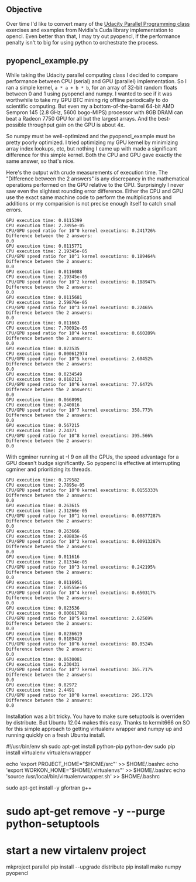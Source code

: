 Objective
---------

Over time I'd like to convert many of the [Udacity Parallel Programming class](https://www.udacity.com/course/cs344) exercises and examples from Nvidia's Cuda library implementation to opencl. Even better than that, I may try out pyopencl, if the performance penalty isn't to big for using python to orchestrate the process.

pyopencl_example.py
-------------------

While taking the Udacity parallel computing class I decided to compare performance between CPU (serial) and GPU (parallel) implementation. So I ran a simple kernel, `a * a + b * b`, for an array of 32-bit random floats between 0 and 1 using pyopencl and numpy. I wanted to see if it was worthwhile to take my GPU BTC mining rig offline periodically to do scientific computing. But even my a bottom-of-the-barrel 64-bit AMD Sempron 145 (2.8 GHz, 5600 bogo-MIPS) processor with 8GB DRAM can beat a Radeon 7750 GPU for all but the largest arrays. And the best-possible throughput gain on the GPU is about 4x.

So numpy must be well-optimized and the pyopencl_example must be pretty poorly optimized. I tried optimizing my GPU kernel by minimizing array index lookups, etc, but nothing I came up with made a significant difference for this simple kernel. Both the CPU and GPU gave exactly the same answer, so that's nice.

Here's the output with crude measurements of execution time. The "Difference between the 2 answers" is any discrepancy in the mathematical operations performed on the GPU relative to the CPU. Surprisingly I never saw even the slightest rounding error difference. Either the CPU and GPU use the exact same machine code to perform the multiplications and additions or my comparision is not precise enough itself to catch small errors.


```
GPU execution time: 0.0115399
CPU execution time: 2.7895e-05
CPU/GPU speed ratio for 10^0 kernel executions: 0.241726% 
Difference between the 2 answers:
0.0
GPU execution time: 0.0115771
CPU execution time: 2.19345e-05
CPU/GPU speed ratio for 10^1 kernel executions: 0.189464% 
Difference between the 2 answers:
0.0
GPU execution time: 0.0116088
CPU execution time: 2.19345e-05
CPU/GPU speed ratio for 10^2 kernel executions: 0.188947% 
Difference between the 2 answers:
0.0
GPU execution time: 0.0115681
CPU execution time: 2.59876e-05
CPU/GPU speed ratio for 10^3 kernel executions: 0.22465% 
Difference between the 2 answers:
0.0
GPU execution time: 0.011663
CPU execution time: 7.70092e-05
CPU/GPU speed ratio for 10^4 kernel executions: 0.660289% 
Difference between the 2 answers:
0.0
GPU execution time: 0.023535
CPU execution time: 0.000612974
CPU/GPU speed ratio for 10^5 kernel executions: 2.60452% 
Difference between the 2 answers:
0.0
GPU execution time: 0.0234549
CPU execution time: 0.0182121
CPU/GPU speed ratio for 10^6 kernel executions: 77.6472% 
Difference between the 2 answers:
0.0
GPU execution time: 0.0668991
CPU execution time: 0.240016
CPU/GPU speed ratio for 10^7 kernel executions: 358.773% 
Difference between the 2 answers:
0.0
GPU execution time: 0.567215
CPU execution time: 2.24371
CPU/GPU speed ratio for 10^8 kernel executions: 395.566% 
Difference between the 2 answers:
0.0
```


With cgminer running at -I 9 on all the GPUs, the speed advantage for a GPU doesn't budge significantly.  So pyopencl is effective at interrupting cgminer and prioritizing its threads.



```
GPU execution time: 0.179582
CPU execution time: 2.7895e-05
CPU/GPU speed ratio for 10^0 kernel executions: 0.0155333% 
Difference between the 2 answers:
0.0
GPU execution time: 0.263615
CPU execution time: 2.31266e-05
CPU/GPU speed ratio for 10^1 kernel executions: 0.00877287% 
Difference between the 2 answers:
0.0
GPU execution time: 0.263666
CPU execution time: 2.40803e-05
CPU/GPU speed ratio for 10^2 kernel executions: 0.00913287% 
Difference between the 2 answers:
0.0
GPU execution time: 0.011616
CPU execution time: 2.81334e-05
CPU/GPU speed ratio for 10^3 kernel executions: 0.242195% 
Difference between the 2 answers:
0.0
GPU execution time: 0.0116951
CPU execution time: 7.60555e-05
CPU/GPU speed ratio for 10^4 kernel executions: 0.650317% 
Difference between the 2 answers:
0.0
GPU execution time: 0.023536
CPU execution time: 0.000617981
CPU/GPU speed ratio for 10^5 kernel executions: 2.62569% 
Difference between the 2 answers:
0.0
GPU execution time: 0.0236619
CPU execution time: 0.0189419
CPU/GPU speed ratio for 10^6 kernel executions: 80.0524% 
Difference between the 2 answers:
0.0
GPU execution time: 0.0630081
CPU execution time: 0.230431
CPU/GPU speed ratio for 10^7 kernel executions: 365.717% 
Difference between the 2 answers:
0.0
GPU execution time: 0.82972
CPU execution time: 2.4491
CPU/GPU speed ratio for 10^8 kernel executions: 295.172% 
Difference between the 2 answers:
0.0
```

Installation was a bit tricky. You have to make sure setuptools is overriden by distribute. But Ubuntu 12.04 makes this easy. Thanks to kermit666 on SO for this simple approach to getting virtualenv wrapper and numpy up and running quickly on a fresh Ubuntu install.


#!/usr/bin/env sh
sudo apt-get install python-pip python-dev
sudo pip install virtualenv virtualenvwrapper

echo 'export PROJECT_HOME="$HOME/src"' &gt;&gt; $HOME/.bashrc
echo 'export WORKON_HOME="$HOME/.virtualenvs"' &gt;&gt; $HOME/.bashrc
echo 'source /usr/local/bin/virtualenvwrapper.sh' &gt;&gt; $HOME/.bashrc

sudo apt-get install -y gfortran g++
# sudo apt-get remove -y --purge python-setuptools

# start a new virtalenv project
mkproject parallel
pip install --upgrade distribute
pip install mako numpy pyopencl




